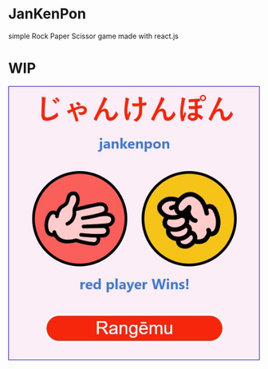 # JanKenPon
<p>simple Rock Paper Scissor game made with react.js</p>



# WIP
<img src="screenshot.JPG">

  
